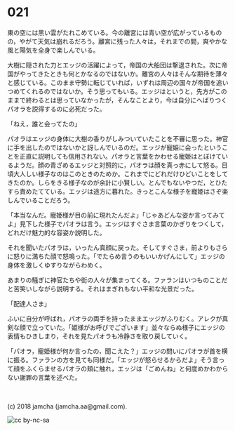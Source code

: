 # 021

東の空には黒い雲がたれこめている。今の離宮には青い空が広がっているものの，やがて天気は崩れるだろう。離宮に残った人々は，それまでの間，爽やかな風と陽気を全身で楽しんでいる。  

大樹に隠された力とエッジの活躍によって，帝国の大船団は撃退された。次に帝国がやってきたときも何とかなるのではないか。離宮の人々はそんな期待を薄々と感じている。このまま守勢に転じていれば，いずれは周辺の国々が帝国を追いつめてくれるのではないか。そう思ってもいる。エッジはというと，先方がこのままで終わるとは思っていなかったが，そんなことより，今は自分にへばりつくパオラを説得するのに必死だった。  

「ねえ，誰と会ってたの」  

パオラはエッジの身体に大樹の香りがしみついていたことを不審に思った。神官に手を出したのではないかと訝しんでいるのだ。エッジが寵姫に会ったということを正直に説明しても信用されない。パオラと言葉をかわせる寵姫はとぼけているようだ。顔の青ざめるエッジと対照的に，パオラは顔を真っ赤にして怒る。日頃大人しい様子なのはこのときのためか。これまでにどれだけひどいことをしてきたのか。しらをきる様子なのが余計に小賢しい。とんでもないやつだ，とひたすら責めたてている。エッジは途方に暮れた。きっとこんな様子を寵姫はさぞ楽しんでいることだろう。  

「本当なんだ。寵姫様が目の前に現れたんだよ」「じゃあどんな姿か言ってみてよ」見下した様子でパオラは言う。エッジはすぐさま言葉のかぎりをつくして，どれだけ魅力的な容姿か説明した。  

それを聞いたパオラは，いったん真顔に戻った。そしてすぐさま，前よりもさらに怒りに満ちた顔で怒鳴った。「でたらめ言うのもいいかげんにして」エッジの身体を激しくゆすりながらわめく。  

あまりの騒ぎに神官たちや街の人々が集まってくる。ファランはいつものことだと苦笑いしながら説明する。それはまぎれもない平和な光景だった。  

「配達人さま」  

ふいに自分が呼ばれ，パオラの両手を持ったままエッジがふりむく。アレクが真剣な顔で立っていた。「姫様がお呼びでございます」並々ならぬ様子にエッジの表情もひきしまり，それを見たパオラも冷静さを取り戻していく。  

「パオラ，寵姫様が何か言ったの，聞こえた？」エッジの問いにパオラが首を横に振る。ファランの方を見ても同様だ。「エッジが怒らせるからだよ」そう言って顔をふくらませるパオラの頬に触れ，エッジは「ごめんね」と何度めかわからない謝罪の言葉を述べた。  

<br>  
<br>  
(c) 2018 jamcha (jamcha.aa@gmail.com).  

![cc by-nc-sa](http://i.creativecommons.org/l/by-nc-sa/4.0/88x31.png)